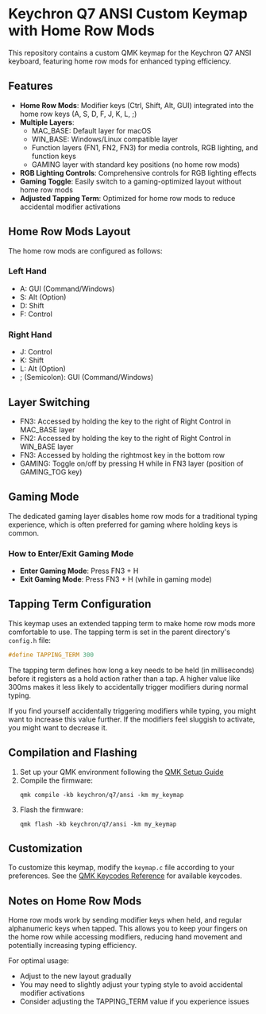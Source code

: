 # Keychron Q7 ANSI Custom Keymap with Home Row Mods

This repository contains a custom QMK keymap for the Keychron Q7 ANSI keyboard, featuring home row mods for enhanced typing efficiency.

## Features

- **Home Row Mods**: Modifier keys (Ctrl, Shift, Alt, GUI) integrated into the home row keys (A, S, D, F, J, K, L, ;)
- **Multiple Layers**:
  - MAC_BASE: Default layer for macOS
  - WIN_BASE: Windows/Linux compatible layer
  - Function layers (FN1, FN2, FN3) for media controls, RGB lighting, and function keys
  - GAMING layer with standard key positions (no home row mods)
- **RGB Lighting Controls**: Comprehensive controls for RGB lighting effects
- **Gaming Toggle**: Easily switch to a gaming-optimized layout without home row mods
- **Adjusted Tapping Term**: Optimized for home row mods to reduce accidental modifier activations

## Home Row Mods Layout

The home row mods are configured as follows:

### Left Hand
- A: GUI (Command/Windows)
- S: Alt (Option)
- D: Shift
- F: Control

### Right Hand
- J: Control
- K: Shift
- L: Alt (Option)
- ; (Semicolon): GUI (Command/Windows)

## Layer Switching

- FN3: Accessed by holding the key to the right of Right Control in MAC_BASE layer
- FN2: Accessed by holding the key to the right of Right Control in WIN_BASE layer
- FN3: Accessed by holding the rightmost key in the bottom row
- GAMING: Toggle on/off by pressing H while in FN3 layer (position of GAMING_TOG key)

## Gaming Mode

The dedicated gaming layer disables home row mods for a traditional typing experience, which is often preferred for gaming where holding keys is common. 

### How to Enter/Exit Gaming Mode
- **Enter Gaming Mode**: Press FN3 + H
- **Exit Gaming Mode**: Press FN3 + H (while in gaming mode)

## Tapping Term Configuration

This keymap uses an extended tapping term to make home row mods more comfortable to use. The tapping term is set in the parent directory's `config.h` file:

```c
#define TAPPING_TERM 300
```

The tapping term defines how long a key needs to be held (in milliseconds) before it registers as a hold action rather than a tap. A higher value like 300ms makes it less likely to accidentally trigger modifiers during normal typing.

If you find yourself accidentally triggering modifiers while typing, you might want to increase this value further. If the modifiers feel sluggish to activate, you might want to decrease it.

## Compilation and Flashing

1. Set up your QMK environment following the [QMK Setup Guide](https://docs.qmk.fm/#/newbs_getting_started)
2. Compile the firmware:
   ```
   qmk compile -kb keychron/q7/ansi -km my_keymap
   ```
3. Flash the firmware:
   ```
   qmk flash -kb keychron/q7/ansi -km my_keymap
   ```

## Customization

To customize this keymap, modify the `keymap.c` file according to your preferences. See the [QMK Keycodes Reference](https://docs.qmk.fm/#/keycodes) for available keycodes.

## Notes on Home Row Mods

Home row mods work by sending modifier keys when held, and regular alphanumeric keys when tapped. This allows you to keep your fingers on the home row while accessing modifiers, reducing hand movement and potentially increasing typing efficiency.

For optimal usage:
- Adjust to the new layout gradually
- You may need to slightly adjust your typing style to avoid accidental modifier activations
- Consider adjusting the TAPPING_TERM value if you experience issues 